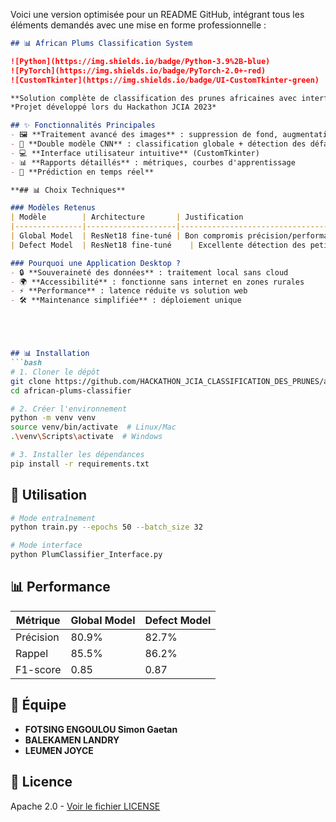 Voici une version optimisée pour un README GitHub, intégrant tous les éléments demandés avec une mise en forme professionnelle :

```markdown
## 📊 African Plums Classification System

![Python](https://img.shields.io/badge/Python-3.9%2B-blue)
![PyTorch](https://img.shields.io/badge/PyTorch-2.0+-red)
![CustomTkinter](https://img.shields.io/badge/UI-CustomTkinter-green)

**Solution complète de classification des prunes africaines avec interface desktop**  
*Projet développé lors du Hackathon JCIA 2023*

## ✨ Fonctionnalités Principales
- 🖼️ **Traitement avancé des images** : suppression de fond, augmentation des données
- 🤖 **Double modèle CNN** : classification globale + détection des défauts
- 💻 **Interface utilisateur intuitive** (CustomTkinter)
- 📊 **Rapports détaillés** : métriques, courbes d'apprentissage
- 🚀 **Prédiction en temps réel**

**## 📊 Choix Techniques**

### Modèles Retenus
| Modèle        | Architecture       | Justification                                                                 |
|---------------|--------------------|-------------------------------------------------------------------------------|
| Global Model  | ResNet18 fine-tuné | Bon compromis précision/performance pour la classification binaire            |
| Defect Model  | ResNet18 fine-tuné    | Excellente détection des petits défauts grâce à sa structure compacte         |

### Pourquoi une Application Desktop ?
- 🔒 **Souveraineté des données** : traitement local sans cloud
- 🌍 **Accessibilité** : fonctionne sans internet en zones rurales
- ⚡ **Performance** : latence réduite vs solution web
- 🛠️ **Maintenance simplifiée** : déploiement unique





## 📊 Installation
```bash
# 1. Cloner le dépôt
git clone https://github.com/HACKATHON_JCIA_CLASSIFICATION_DES_PRUNES/african-plums-classifier.git
cd african-plums-classifier

# 2. Créer l'environnement
python -m venv venv
source venv/bin/activate  # Linux/Mac
.\venv\Scripts\activate  # Windows

# 3. Installer les dépendances
pip install -r requirements.txt
```

## 🚀 Utilisation
```bash
# Mode entraînement
python train.py --epochs 50 --batch_size 32

# Mode interface
python PlumClassifier_Interface.py
```

## 📊 Performance
| Métrique       | Global Model | Defect Model |
|----------------|-------------|-------------|
| Précision      | 80.9%       | 82.7%       |
| Rappel         | 85.5%       | 86.2%       |
| F1-score       | 0.85        | 0.87        |

## 👥 Équipe
- **FOTSING ENGOULOU Simon Gaetan**
- **BALEKAMEN LANDRY** 
- **LEUMEN JOYCE** 

## 📜 Licence
Apache 2.0 - [Voir le fichier LICENSE](LICENSE)

